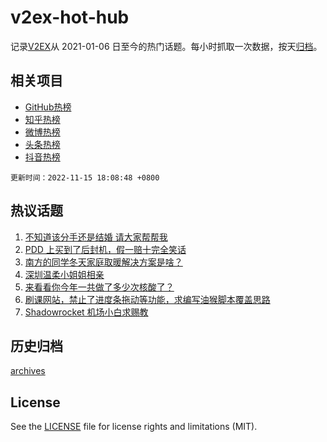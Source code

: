# v2ex-hot-hub

 记录[V2EX](https://www.v2ex.com/)从 2021-01-06 日至今的热门话题。每小时抓取一次数据，按天[归档](archives)。
 
 ## 相关项目

- [GitHub热榜](https://github.com/lonnyzhang423/github-hot-hub)
- [知乎热榜](https://github.com/lonnyzhang423/zhihu-hot-hub)
- [微博热榜](https://github.com/lonnyzhang423/weibo-hot-hub)
- [头条热榜](https://github.com/lonnyzhang423/toutiao-hot-hub)
- [抖音热榜](https://github.com/lonnyzhang423/douyin-hot-hub)


 `更新时间：2022-11-15 18:08:48 +0800`

## 热议话题

1. [不知道该分手还是结婚 请大家帮帮我](https://www.v2ex.com/t/895243)
1. [PDD 上买到了后封机，假一赔十完全笑话](https://www.v2ex.com/t/895370)
1. [南方的同学冬天家庭取暖解决方案是啥？](https://www.v2ex.com/t/895217)
1. [深圳温柔小姐姐相亲](https://www.v2ex.com/t/895263)
1. [来看看你今年一共做了多少次核酸了？](https://www.v2ex.com/t/895422)
1. [刷课网站，禁止了进度条拖动等功能，求编写油猴脚本覆盖思路](https://www.v2ex.com/t/895249)
1. [Shadowrocket 机场小白求赐教](https://www.v2ex.com/t/895324)

## 历史归档

[archives](archives)

## License

See the [LICENSE](LICENSE) file for license rights and limitations (MIT).
